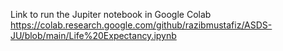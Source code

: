 Link to run the Jupiter notebook in Google Colab  https://colab.research.google.com/github/razibmustafiz/ASDS-JU/blob/main/Life%20Expectancy.ipynb
